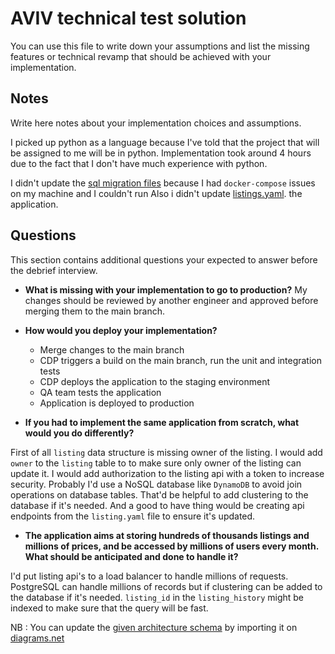 # AVIV technical test solution

You can use this file to write down your assumptions and list the missing features or technical revamp that should
be achieved with your implementation.

## Notes

Write here notes about your implementation choices and assumptions.

I picked up python as a language because I've told that the project that will be assigned to me will be in python.
Implementation took around 4 hours due to the fact that I don't have much experience with python.

I didn't update the [sql migration files](/db)  because I had `docker-compose` issues on my machine and I couldn't run
Also i didn't update [listings.yaml](listings.yaml).
the application.

## Questions

This section contains additional questions your expected to answer before the debrief interview.

- **What is missing with your implementation to go to production?**
My changes should be reviewed by another engineer and approved before merging them to the main branch.

- **How would you deploy your implementation?**
   - Merge changes to the main branch
   - CDP triggers a build on the main branch, run the unit and integration tests
   - CDP deploys the application to the staging environment
   - QA team tests the application
   - Application is deployed to production

- **If you had to implement the same application from scratch, what would you do differently?**

First of all `listing` data structure is missing owner of the listing. 
I would add `owner` to the `listing` table to to make sure only owner of the listing can update it.
I would add authorization to the listing api with a token to increase security.
Probably I'd use a NoSQL database like `DynamoDB` to avoid join operations on database tables. That'd be helpful to add clustering to the database if it's needed.
And a good to have thing would be creating api endpoints from the `listing.yaml` file to ensure it's updated.

- **The application aims at storing hundreds of thousands listings and millions of prices, and be accessed by millions
  of users every month. What should be anticipated and done to handle it?**

I'd put listing api's to a load balancer to handle millions of requests. 
PostgreSQL can handle millions of records but if clustering can be added to the database if it's needed. 
`listing_id` in the `listing_history` might be indexed to make sure that the query will be fast.  

  NB : You can update the [given architecture schema](./schemas/Aviv_Technical_Test_Architecture.drawio) by importing it
  on [diagrams.net](https://app.diagrams.net/) 
